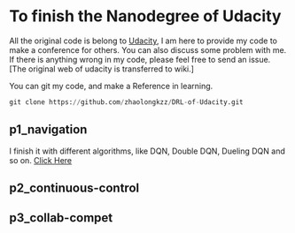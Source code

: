 # To finish the Nanodegree of Udacity

All the original code is belong to [Udacity](https://github.com/udacity/deep-reinforcement-learning), I am here to provide my code to make a conference for others. You can also discuss some problem with me. If there is anything wrong in my code, please feel free to send an issue. [The original web of udacity is transferred to wiki.]

You can git my code, and make a Reference in learning.
```python
git clone https://github.com/zhaolongkzz/DRL-of-Udacity.git
```


## p1_navigation
I finish it with different algorithms, like DQN, Double DQN, Dueling DQN and so on.
[Click Here](https://github.com/zhaolongkzz/DRL-of-Udacity/tree/master/5-Projects/p1_navigation)




## p2_continuous-control





## p3_collab-compet
